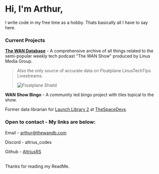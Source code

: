 # Hi, I'm Arthur,

I write code in my free time as a hobby. Thats basically all I have to say here.

### Current Projects
[**The WAN Database**](https://github.com/TheWANDatabase/) - A comprehensive archive of all things related to the semi-popular weekly tech podcast "The WAN Show" produced by Linus Media Group.
> Also the only source of accurate data on Floatplane LinusTechTips Livestreams.
>
> ![Floatplane Shield](https://img.shields.io/badge/dynamic/json?url=https%3A%2F%2Fedge.thewandb.com%2Fv2%2Flive%2Fshield&query=%24.message&style=flat-square&logo=floatplane&logoColor=%2300AEEF&label=Floatplane%20Live&cacheSeconds=30&link=https%3A%2F%2Fwww.floatplane.com%2Fchannel%2Flinustechtips%2Flive
)


**WAN Show Bingo** - A community led bingo project with tiles topical to the show.



Former data librarian for [Launch Library 2](https://thespacedevs.com/llapi) at [TheSpaceDevs](https://github.com/TheSpaceDevs).
<br>

### Open to contact - My links are below:

Email - [arthur@thewandb.com](mailto:arthur@thewandb.com?subject=Hi%20Arthur%2C%20I%20want%20to%20contact%20you%20regarding%3A)

Discord - altrius_codes

Github - [AltriusRS](https://github.com/AltriusRS)

<br>
Thanks for reading my ReadMe.
